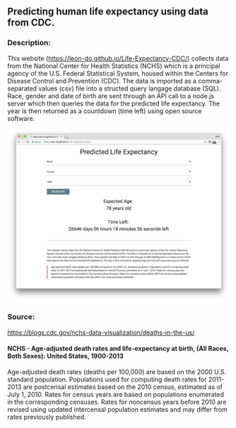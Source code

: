 <h2> Predicting human life expectancy using data from CDC. </h2>

<h3> Description: </h3>

This website (https://leon-do.github.io/Life-Expectancy-CDC/) collects data from the National Center for Health Statistics (NCHS) which is a principal agency of the U.S. Federal Statistical System, housed within the Centers for Disease Control and Prevention (CDC). The data is imported as a comma-separated values (csv) file into a structed query langage database (SQL). Race, gender and date of birth are sent through an API call to a node.js server which then queries the data for the predicted life expectancy. The year is then returned as a countdown (time left) using open source software.


![alt tag](./assets/images/demo.png)

<h3> Source: </h3>

https://blogs.cdc.gov/nchs-data-visualization/deaths-in-the-us/

<h4> NCHS - Age-adjusted death rates and life-expectancy at birth, (All Races, Both Sexes): United States, 1900-2013 </h4>

Age-adjusted death rates (deaths per 100,000) are based on the 2000 U.S. standard population. Populations used for computing death rates for 2011-2013 are postcensal estimates based on the 2010 census, estimated as of July 1, 2010. Rates for census years are based on populations enumerated in the corresponding censuses. Rates for noncensus years before 2010 are revised using updated intercensal population estimates and may differ from rates previously published.
